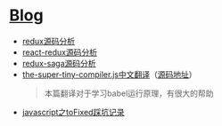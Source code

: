 # [Blog](https://github.com/luke93h/git-blog/issues)
* [redux源码分析](https://github.com/luke93h/git-blog/blob/master/redux.md)
* [react-redux源码分析](https://github.com/luke93h/git-blog/blob/master/react-redux.md)
* [redux-saga源码分析](https://github.com/luke93h/git-blog/blob/master/redux-saga.md)
* [the-super-tiny-compiler.js中文翻译](https://github.com/luke93h/git-blog/blob/master/the-super-tiny-compiler.js)（[源码地址](https://github.com/jamiebuilds/the-super-tiny-compiler)）
    >  本篇翻译对于学习babel运行原理，有很大的帮助
* [javascript之toFixed踩坑记录](https://github.com/luke93h/git-blog/blob/master/toFixed.md)